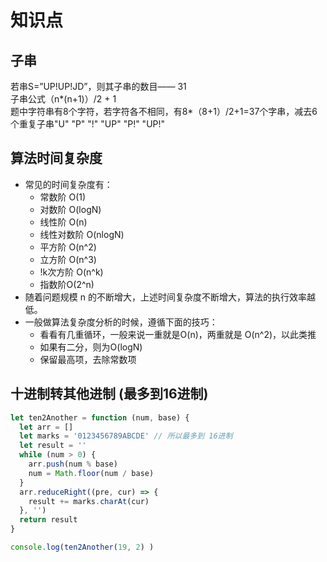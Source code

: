 # 知识点

## 子串
若串S=”UP!UP!JD”，则其子串的数目—— 31  
子串公式（n*(n+1)）/2 + 1  
题中字符串有8个字符，若字符各不相同，有8*（8+1）/2+1=37个字串，减去6个重复子串"U" "P" "!" "UP" "P!" "UP!"

## 算法时间复杂度
- 常见的时间复杂度有：
  * 常数阶 O(1)
  * 对数阶 O(logN)
  * 线性阶 O(n)
  * 线性对数阶 O(nlogN)
  * 平方阶 O(n^2)
  * 立方阶 O(n^3)
  * !k次方阶 O(n^k)
  * 指数阶O(2^n)
- 随着问题规模 n 的不断增大，上述时间复杂度不断增大，算法的执行效率越低。
- 一般做算法复杂度分析的时候，遵循下面的技巧：
  * 看看有几重循环，一般来说一重就是O(n)，两重就是 O(n^2)，以此类推
  * 如果有二分，则为O(logN)
  * 保留最高项，去除常数项


## 十进制转其他进制 (最多到16进制)
```js
let ten2Another = function (num, base) {
  let arr = []
  let marks = '0123456789ABCDE' // 所以最多到 16进制
  let result = ''
  while (num > 0) {
    arr.push(num % base)
    num = Math.floor(num / base)
  }
  arr.reduceRight((pre, cur) => {
    result += marks.charAt(cur)
  }, '')
  return result
}

console.log(ten2Another(19, 2) )
```